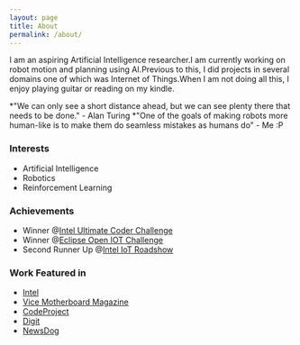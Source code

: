 ```yaml
---
layout: page
title: About
permalink: /about/
---
```


I am an aspiring Artificial Intelligence researcher.I am currently working on robot motion and planning using AI.Previous to this, I did projects in several domains one of which was Internet of Things.When I am not doing all this, I enjoy playing guitar or reading on my kindle. 

*"We can only see a short distance ahead, but we can see plenty there that needs to be done." - Alan Turing
*"One of the goals of making robots more human-like is to make them do seamless mistakes as humans do" - Me  :P

### Interests

* Artificial Intelligence
* Robotics
* Reinforcement Learning

### Achievements

* Winner @[Intel Ultimate Coder Challenge](https://software.intel.com/en-us/blogs/2016/08/05/the-intel-ultimate-coder-challenge-for-iot-winners-have-been-chosen)
* Winner @[Eclipse Open IOT Challenge](https://www.eclipse.org/org/press-release/20160310_iotchallenge_winners2016.php)
* Second Runner Up @[Intel IoT Roadshow](https://drive.google.com/file/d/0ByuvNaTkATl-MUlRWnh4Nl9uaVE/view?usp=sharing) 

### Work Featured in

* [Intel](https://vimeo.com/199944457)
* [Vice Motherboard Magazine](https://motherboard.vice.com/en_us/article/a-cognitive-healthcare-system-is-changing-medical-practices-in-remote-areas)
* [CodeProject](https://www.codeproject.com/articles/1165860/WebControls/)
* [Digit](http://www.digit.in/apps/intel-ultimate-coder-challenge-for-iot-what-is-team-vaidya-up-to-now-33481.html)
* [NewsDog](http://www.newsdog.today/a/article/5776231a76f3dffb593291ae/)



